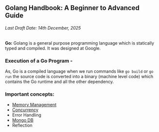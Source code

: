 ## Golang Handbook: A Beginner to Advanced Guide

###### Last Draft Date: 14th December, 2025

**Go:** Golang is a general purpose programming language which is statically typed and compiled. It was designed at Google.

### Execution of a Go Program - 

As, Go is a compiled language when we run commands like `go build` or `go run` the source code is converted into a binary (machine level code) which contains the Go runtime and all the other dependency.

### Important concepts:

- [Memory Management](./Memory-Management.md)
- [Concurrency](./concurrency/Concurrency.md)
- Error Handling
- [Mongo DB](./concurrency/Mongo.md)
- Reflection